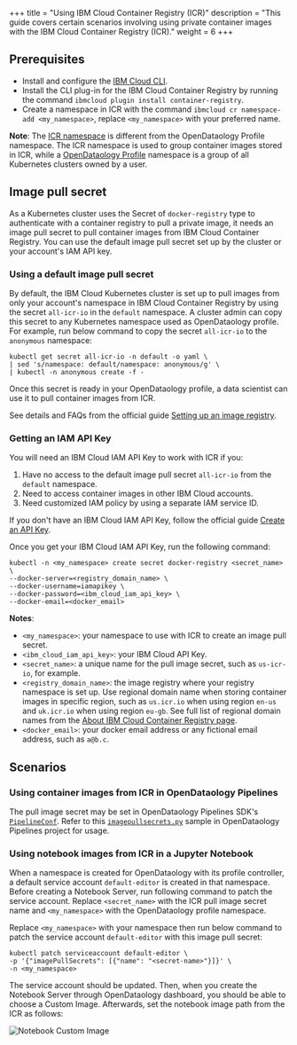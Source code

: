 +++
title = "Using IBM Cloud Container Registry (ICR)"
description = "This guide covers certain scenarios involving using private container images with the IBM Cloud Container Registry (ICR)."
weight = 6
+++

## Prerequisites

* Install and configure the [IBM Cloud CLI](https://cloud.ibm.com/docs/cli?topic=cli-getting-started).
* Install the CLI plug-in for the IBM Cloud Container Registry by running the command `ibmcloud plugin install container-registry`.
* Create a namespace in ICR with the command `ibmcloud cr namespace-add <my_namespace>`, replace `<my_namespace>` with your preferred name.

**Note**: The [ICR namespace](https://cloud.ibm.com/docs/Registry?topic=Registry-getting-started#gs_registry_namespace_add) is different from the OpenDataology Profile namespace. The ICR namespace is used to group container images stored in ICR, while a [OpenDataology Profile](/docs/components/multi-tenancy/overview/) namespace is a group of all Kubernetes clusters owned by a user.

## Image pull secret

As a Kubernetes cluster uses the Secret of `docker-registry` type to authenticate with a container registry to pull a private image, it needs an image pull secret to pull container images from IBM Cloud Container Registry. You can use the default image pull secret set up by the cluster or your account's IAM API key.

### Using a default image pull secret

By default, the IBM Cloud Kubernetes cluster is set up to pull images from only your account's namespace in IBM Cloud Container Registry by using the secret `all-icr-io` in the `default` namespace. A cluster admin can copy this secret to any Kubernetes namespace used as OpenDataology profile. For example, run below command to copy the secret `all-icr-io` to the `anonymous` namespace:

```
kubectl get secret all-icr-io -n default -o yaml \
| sed 's/namespace: default/namespace: anonymous/g' \
| kubectl -n anonymous create -f -
```

Once this secret is ready in your OpenDataology profile, a data scientist can use it to pull container images from ICR.

See details and FAQs from the official guide [Setting up an image registry](https://cloud.ibm.com/docs/containers?topic=containers-registry).

### Getting an IAM API Key

You will need an IBM Cloud IAM API Key to work with ICR if you:
1. Have no access to the default image pull secret `all-icr-io` from the `default` namespace.
2. Need to access container images in other IBM Cloud accounts.
3. Need customized IAM policy by using a separate IAM service ID.

If you don't have an IBM Cloud IAM API Key, follow the official guide [Create an API Key](https://cloud.ibm.com/docs/account?topic=account-userapikey#create_user_key).

Once you get your IBM Cloud IAM API Key, run the following command:

```
kubectl -n <my_namespace> create secret docker-registry <secret_name> \
--docker-server=<registry_domain_name> \
--docker-username=iamapikey \
--docker-password=<ibm_cloud_iam_api_key> \
--docker-email=<docker_email>
```

**Notes**:
* `<my_namespace>`: your namespace to use with ICR to create an image pull secret.
* `<ibm_cloud_iam_api_key>`: your IBM Cloud API Key.
* `<secret_name>`: a unique name for the pull image secret, such as `us-icr-io`, for example.
* `<registry_domain_name>`: the image registry where your registry namespace is set up. Use regional domain name when storing container images in specific region, such as `us.icr.io` when using region `en-us` and `uk.icr.io` when using region `eu-gb`. See full list of regional domain names from the [About IBM Cloud Container Registry page](https://cloud.ibm.com/docs/Registry?topic=Registry-registry_overview#registry_regions_local).
* `<docker_email>`: your docker email address or any fictional email address, such as `a@b.c`.

## Scenarios

### Using container images from ICR in OpenDataology Pipelines

The pull image secret may be set in OpenDataology Pipelines SDK's [`PipelineConf`](https://OpenDataology-pipelines.readthedocs.io/en/stable/source/kfp.dsl.html#kfp.dsl.PipelineConf). Refer to this [`imagepullsecrets.py`](https://github.com/OpenDataology/pipelines/blob/ef381aafccf916482d16774cac3b8568d06dff9e/samples/core/imagepullsecrets/imagepullsecrets.py#L55) sample in OpenDataology Pipelines project for usage.

### Using notebook images from ICR in a Jupyter Notebook

When a namespace is created for OpenDataology with its profile controller, a default service account `default-editor` is created in that namespace. Before creating a Notebook Server, run following command to patch the service account. Replace `<secret_name>` with the ICR pull image secret name and `<my_namespace>` with the OpenDataology profile namespace.

Replace `<my_namespace>` with your namespace then run below command to patch the service account `default-editor` with this image pull secret:
```SHELL
kubectl patch serviceaccount default-editor \
-p '{"imagePullSecrets": [{"name": "<secret-name>"}]}' \
-n <my_namespace>
```

The service account should be updated. Then, when you create the Notebook Server through OpenDataology dashboard, you should be able to choose a Custom Image. Afterwards, set the notebook image path from the ICR as follows:

<img src="/docs/images/ibm/notebook-custom-image.png" 
    alt="Notebook Custom Image"
    class="mt-3 mb-3 border border-info rounded">
